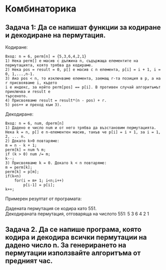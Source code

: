 # Комбинаторика

## Задача 1: Да се напишат функции за кодиране и декодиране на пермутация. 

Кодиране: 
```
Вход: n = 6, perm[n] = {5,3,6,4,2,1} 
1) Нека perm[] е масив с дължина n, съдържаща елементите на пермутацията, която трябва да кодираме. 
2) Нека pos = result = 0, p[] е масив с n елемента, p[i] = i + 1, i = 0, 1,...,n-1.
3) Ако pos < n, то изключваме елемента, заемащ r-та позиция в p, a на r присвояваме i, където
i e индекс, за който perm[pos] == p[i]. В противен случай алгоритъмът приключва и result е 
търсеното.
4) Присвояваме result = result*(n - pos) + r.
5) pos++ и преход към 3).
```

Декодиране:
```
Вход: n = 6, num, dperm[n] 
1) Дадено е число num и от него трябва да възстановим пермутацията.
Нека k = n, p[] e n-елементен масив, такъв че p[i] = i + 1, за i = 1, 2, ... n.
2) Докато k>0 повтаряме:
m = n - k + 1;
perm[k] = num % m;
if (k > 0) num /= m;
k--;
3) Присвояваме k = 0. Докато k < n повтаряме:
m = perm[k];
perm[k] = p[m];
if(k<n)
    for(i = m+ 1; i<n;i++)
        p[i-1] = p[i];
k++;
```

<p>Примерен резултат от програмата:</p>
Дадената пермутация се кодира като 551. </br>
Декодираната пермутация, отговаряща на числото 551: 5 3 6 4 2 1

## Задача 2. Да се напише програма, която кодира и декодира всички пермутации на дадено число n. За генерирането на пермутации използвайте алгоритъма от предният час.
